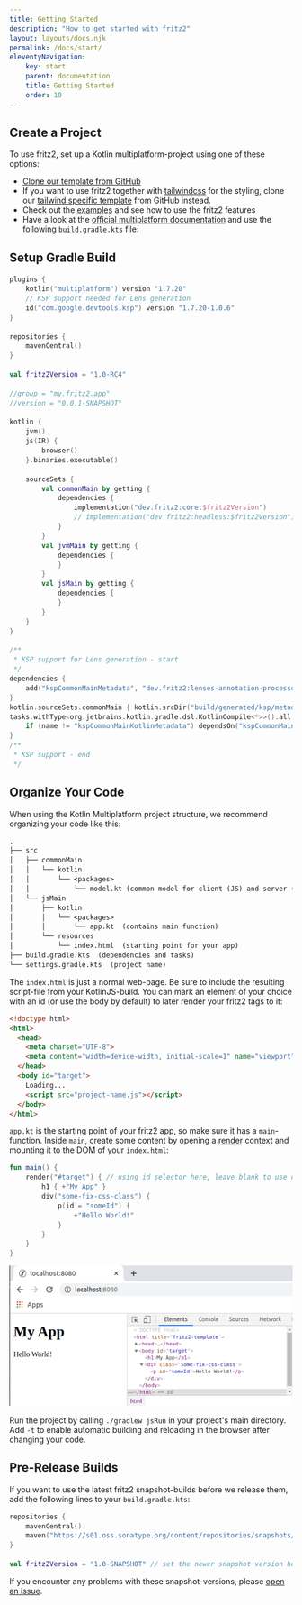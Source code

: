 ```yaml
---
title: Getting Started
description: "How to get started with fritz2"
layout: layouts/docs.njk
permalink: /docs/start/
eleventyNavigation:
    key: start
    parent: documentation
    title: Getting Started
    order: 10
---
```

## Create a Project

To use fritz2, set up a Kotlin multiplatform-project using one of these options:
* [Clone our template from GitHub](https://github.com/jwstegemann/fritz2-template)
* If you want to use fritz2 together with [tailwindcss](https://tailwindcss.com/) for the styling, clone
  our [tailwind specific template](https://github.com/jwstegemann/fritz2-tailwind-template) from GitHub instead.
* Check out the [examples](https://fritz2.dev/examples) and see how to use the fritz2 features
* Have a look at the [official multiplatform documentation](https://kotlinlang.org/docs/multiplatform-get-started.html)
  and use the following `build.gradle.kts` file:

## Setup Gradle Build

```kotlin
plugins {
    kotlin("multiplatform") version "1.7.20"
    // KSP support needed for Lens generation
    id("com.google.devtools.ksp") version "1.7.20-1.0.6"
}

repositories {
    mavenCentral()
}

val fritz2Version = "1.0-RC4"

//group = "my.fritz2.app"
//version = "0.0.1-SNAPSHOT"

kotlin {
    jvm()
    js(IR) {
        browser()
    }.binaries.executable()

    sourceSets {
        val commonMain by getting {
            dependencies {
                implementation("dev.fritz2:core:$fritz2Version")
                // implementation("dev.fritz2:headless:$fritz2Version") // optional headless comp
            }
        }
        val jvmMain by getting {
            dependencies {
            }
        }
        val jsMain by getting {
            dependencies {
            }
        }
    }
}

/**
 * KSP support for Lens generation - start
 */
dependencies {
    add("kspCommonMainMetadata", "dev.fritz2:lenses-annotation-processor:$fritz2Version")
}
kotlin.sourceSets.commonMain { kotlin.srcDir("build/generated/ksp/metadata/commonMain/kotlin") }
tasks.withType<org.jetbrains.kotlin.gradle.dsl.KotlinCompile<*>>().all {
    if (name != "kspCommonMainKotlinMetadata") dependsOn("kspCommonMainKotlinMetadata")
}
/**
 * KSP support - end
 */
```

## Organize Your Code

When using the Kotlin Multiplatform project structure, we recommend organizing your code like this:

```txt
.
├── src
│   ├── commonMain
│   │   └── kotlin
│   │       └── <packages>
│   │           └── model.kt (common model for client (JS) and server (JVM))
│   └── jsMain
│       ├── kotlin
│       │   └── <packages>
│       │       └── app.kt  (contains main function)
│       └── resources
│           └── index.html  (starting point for your app)
├── build.gradle.kts  (dependencies and tasks)
└── settings.gradle.kts  (project name)
```

The `index.html` is just a normal web-page. Be sure to include the resulting script-file from your KotlinJS-build.
You can mark an element of your choice with an id (or use the body by default) to later render your fritz2 tags to it:

```html
<!doctype html>
<html>
  <head>
    <meta charset="UTF-8">
    <meta content="width=device-width, initial-scale=1" name="viewport">
  </head>
  <body id="target">
    Loading...
    <script src="project-name.js"></script>
  </body>
</html>
```

`app.kt` is the starting point of your fritz2 app, so make sure it has a `main`-function.
Inside `main`, create some content by opening a
[render](https://www.fritz2.dev/api/core/dev.fritz2.core/render.html) context and
mounting it to the DOM of your `index.html`:

```kotlin
fun main() {
    render("#target") { // using id selector here, leave blank to use document.body by default
        h1 { +"My App" }
        div("some-fix-css-class") {
            p(id = "someId") {
                +"Hello World!"
            }
        }
    }
}
```
![running example in browser](/img/gettingstarted_inital.png)

Run the project by calling `./gradlew jsRun` in your project's main directory. Add `-t` to enable automatic
building and reloading in the browser after changing your code.

## Pre-Release Builds

If you want to use the latest fritz2 snapshot-builds before we release them, add the 
following lines to your `build.gradle.kts`:

```kotlin
repositories {
    mavenCentral()
    maven("https://s01.oss.sonatype.org/content/repositories/snapshots/") // new repository here
}

val fritz2Version = "1.0-SNAPSHOT" // set the newer snapshot version here
```

If you encounter any problems with these snapshot-versions, please
[open an issue](https://github.com/jwstegemann/fritz2/issues/new/choose).